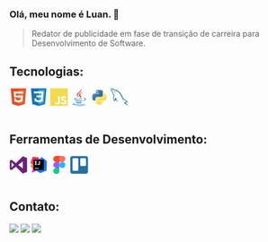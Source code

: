 ### Olá, meu nome é <strong>Luan</strong>. 👋

> Redator de publicidade em fase de transição de carreira para Desenvolvimento de Software.

## <strong>Tecnologias:</strong>

<div style="display: inline_block">
  <img height="32" align="center" alt="Luan-HTML" src="https://raw.githubusercontent.com/devicons/devicon/master/icons/html5/html5-original.svg">
  <img height="32" align="center" alt="Luan-CSS" src="https://raw.githubusercontent.com/devicons/devicon/master/icons/css3/css3-original.svg">
  <img height="32" align="center" alt="Luan-JS" src="https://raw.githubusercontent.com/devicons/devicon/master/icons/javascript/javascript-plain.svg">
  <img height="32" align="center" alt="Luan-JAVA" src="https://raw.githubusercontent.com/devicons/devicon/master/icons/java/java-original.svg">
  <img height="32" align="center" alt="Luan-PY" src="https://raw.githubusercontent.com/devicons/devicon/master/icons/python/python-original.svg">
  <img height="32" align="center" alt="Luan-PY" src="https://raw.githubusercontent.com/devicons/devicon/master/icons/mysql/mysql-original.svg">
</div>
<br>

## <strong>Ferramentas de Desenvolvimento:</strong>

<div style="display: inline_block">
  <img height="32" align="center" alt="Visual-Studio" src="https://raw.githubusercontent.com/devicons/devicon/master/icons/visualstudio/visualstudio-plain.svg">
  <img height="32" align="center" alt="IntelliJ" src="https://raw.githubusercontent.com/devicons/devicon/master/icons/intellij/intellij-original.svg">
  <img height="32" align="center" alt="Figma" src="https://raw.githubusercontent.com/devicons/devicon/master/icons/figma/figma-original.svg">
  <img height="32" align="center" alt="Trello" src="https://raw.githubusercontent.com/devicons/devicon/master/icons/trello/trello-plain.svg">
</div>
<br>

## <strong>Contato</strong>:

<div style="display: inline_block">
  <a href="https://www.linkedin.com/in/luan-bremer" target="_blank"><img src="https://img.shields.io/badge/-LinkedIn-%230077B5?style=for-the-badge&logo=linkedin&logoColor=white" target="_blank"></a>
  <a href="https://www.instagram.com/luanslaught" target="_blank"><img src="https://img.shields.io/badge/-Instagram-%23E4405F?style=for-the-badge&logo=instagram&logoColor=white" target="_blank"></a>
  <a href="https://www.behance.net/luanbremer" target="_blank"><img src="https://img.shields.io/badge/-Behance-%230077B5?style=for-the-badge&logo=behance&logoColor=white" target="_blank"></a>
</div>
<br>
  


  
 


